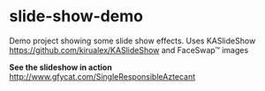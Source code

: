 # slide-show-demo
Demo project showing some slide show effects. Uses KASlideShow https://github.com/kirualex/KASlideShow and FaceSwap™ images

<b> See the slideshow in action </b>
<img> http://www.gfycat.com/SingleResponsibleAztecant </img>
